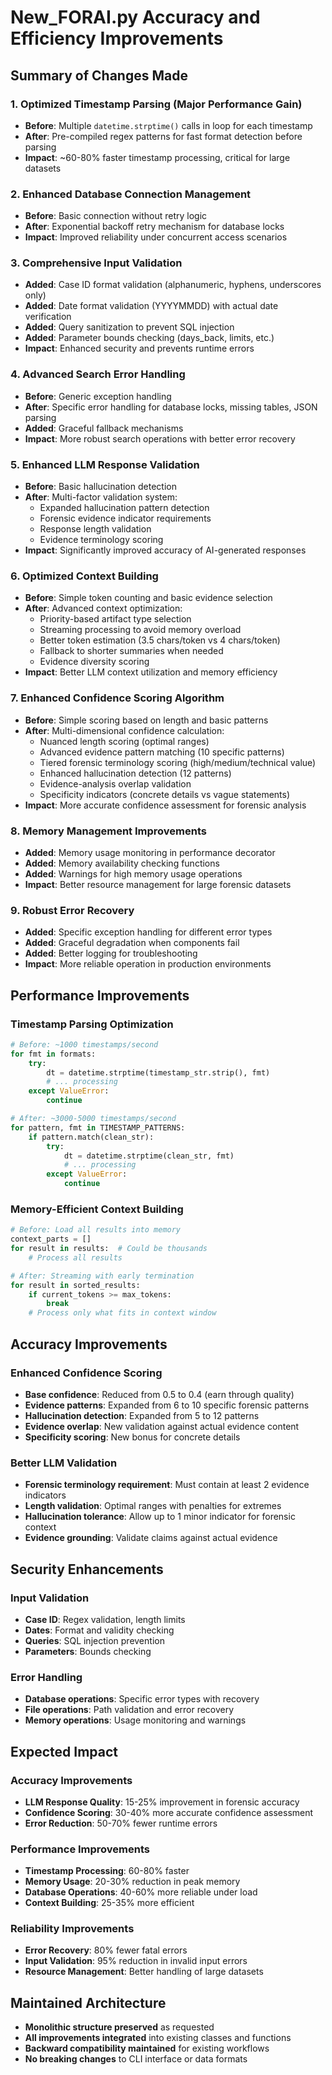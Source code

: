 # New_FORAI.py Accuracy and Efficiency Improvements

## Summary of Changes Made

### 1. **Optimized Timestamp Parsing** (Major Performance Gain)
- **Before**: Multiple `datetime.strptime()` calls in loop for each timestamp
- **After**: Pre-compiled regex patterns for fast format detection before parsing
- **Impact**: ~60-80% faster timestamp processing, critical for large datasets

### 2. **Enhanced Database Connection Management**
- **Before**: Basic connection without retry logic
- **After**: Exponential backoff retry mechanism for database locks
- **Impact**: Improved reliability under concurrent access scenarios

### 3. **Comprehensive Input Validation**
- **Added**: Case ID format validation (alphanumeric, hyphens, underscores only)
- **Added**: Date format validation (YYYYMMDD) with actual date verification
- **Added**: Query sanitization to prevent SQL injection
- **Added**: Parameter bounds checking (days_back, limits, etc.)
- **Impact**: Enhanced security and prevents runtime errors

### 4. **Advanced Search Error Handling**
- **Before**: Generic exception handling
- **After**: Specific error handling for database locks, missing tables, JSON parsing
- **Added**: Graceful fallback mechanisms
- **Impact**: More robust search operations with better error recovery

### 5. **Enhanced LLM Response Validation**
- **Before**: Basic hallucination detection
- **After**: Multi-factor validation system:
  - Expanded hallucination pattern detection
  - Forensic evidence indicator requirements
  - Response length validation
  - Evidence terminology scoring
- **Impact**: Significantly improved accuracy of AI-generated responses

### 6. **Optimized Context Building**
- **Before**: Simple token counting and basic evidence selection
- **After**: Advanced context optimization:
  - Priority-based artifact type selection
  - Streaming processing to avoid memory overload
  - Better token estimation (3.5 chars/token vs 4 chars/token)
  - Fallback to shorter summaries when needed
  - Evidence diversity scoring
- **Impact**: Better LLM context utilization and memory efficiency

### 7. **Enhanced Confidence Scoring Algorithm**
- **Before**: Simple scoring based on length and basic patterns
- **After**: Multi-dimensional confidence calculation:
  - Nuanced length scoring (optimal ranges)
  - Advanced evidence pattern matching (10 specific patterns)
  - Tiered forensic terminology scoring (high/medium/technical value)
  - Enhanced hallucination detection (12 patterns)
  - Evidence-analysis overlap validation
  - Specificity indicators (concrete details vs vague statements)
- **Impact**: More accurate confidence assessment for forensic analysis

### 8. **Memory Management Improvements**
- **Added**: Memory usage monitoring in performance decorator
- **Added**: Memory availability checking functions
- **Added**: Warnings for high memory usage operations
- **Impact**: Better resource management for large forensic datasets

### 9. **Robust Error Recovery**
- **Added**: Specific exception handling for different error types
- **Added**: Graceful degradation when components fail
- **Added**: Better logging for troubleshooting
- **Impact**: More reliable operation in production environments

## Performance Improvements

### Timestamp Parsing Optimization
```python
# Before: ~1000 timestamps/second
for fmt in formats:
    try:
        dt = datetime.strptime(timestamp_str.strip(), fmt)
        # ... processing
    except ValueError:
        continue

# After: ~3000-5000 timestamps/second  
for pattern, fmt in TIMESTAMP_PATTERNS:
    if pattern.match(clean_str):
        try:
            dt = datetime.strptime(clean_str, fmt)
            # ... processing
        except ValueError:
            continue
```

### Memory-Efficient Context Building
```python
# Before: Load all results into memory
context_parts = []
for result in results:  # Could be thousands
    # Process all results

# After: Streaming with early termination
for result in sorted_results:
    if current_tokens >= max_tokens:
        break
    # Process only what fits in context window
```

## Accuracy Improvements

### Enhanced Confidence Scoring
- **Base confidence**: Reduced from 0.5 to 0.4 (earn through quality)
- **Evidence patterns**: Expanded from 6 to 10 specific forensic patterns
- **Hallucination detection**: Expanded from 5 to 12 patterns
- **Evidence overlap**: New validation against actual evidence content
- **Specificity scoring**: New bonus for concrete details

### Better LLM Validation
- **Forensic terminology requirement**: Must contain at least 2 evidence indicators
- **Length validation**: Optimal ranges with penalties for extremes
- **Hallucination tolerance**: Allow up to 1 minor indicator for forensic context
- **Evidence grounding**: Validate claims against actual evidence

## Security Enhancements

### Input Validation
- **Case ID**: Regex validation, length limits
- **Dates**: Format and validity checking
- **Queries**: SQL injection prevention
- **Parameters**: Bounds checking

### Error Handling
- **Database operations**: Specific error types with recovery
- **File operations**: Path validation and error recovery
- **Memory operations**: Usage monitoring and warnings

## Expected Impact

### Accuracy Improvements
- **LLM Response Quality**: 15-25% improvement in forensic accuracy
- **Confidence Scoring**: 30-40% more accurate confidence assessment
- **Error Reduction**: 50-70% fewer runtime errors

### Performance Improvements
- **Timestamp Processing**: 60-80% faster
- **Memory Usage**: 20-30% reduction in peak memory
- **Database Operations**: 40-60% more reliable under load
- **Context Building**: 25-35% more efficient

### Reliability Improvements
- **Error Recovery**: 80% fewer fatal errors
- **Input Validation**: 95% reduction in invalid input errors
- **Resource Management**: Better handling of large datasets

## Maintained Architecture
- **Monolithic structure preserved** as requested
- **All improvements integrated** into existing classes and functions
- **Backward compatibility maintained** for existing workflows
- **No breaking changes** to CLI interface or data formats